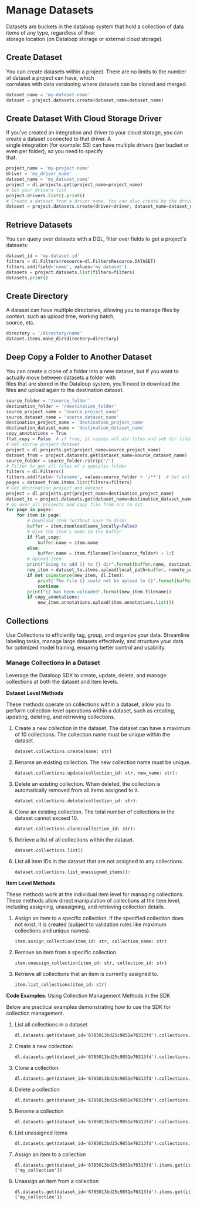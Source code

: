 # Manage Datasets  
  
Datasets are buckets in the dataloop system that hold a collection of data items of any type, regardless of their  
storage location (on Dataloop storage or external cloud storage).  
  
## Create Dataset  
  
You can create datasets within a project. There are no limits to the number of dataset a project can have, which  
correlates with data versioning where datasets can be cloned and merged.  

```python
dataset_name = 'my-dataset-name'
dataset = project.datasets.create(dataset_name=dataset_name)
```
## Create Dataset With Cloud Storage Driver  
  
If you’ve created an integration and driver to your cloud storage, you can create a dataset connected to that driver. A  
single integration (for example: S3) can have multiple drivers (per bucket or even per folder), so you need to specify  
that.  
  

```python
project_name = 'my-project-name'
driver = 'my_driver_name'
dataset_name = 'my_dataset_name'
project = dl.projects.get(project_name=project_name)
# Get your drivers list
project.drivers.list().print()
# Create a dataset from a driver name. You can also create by the driver ID.
dataset = project.datasets.create(driver=driver, dataset_name=dataset_name)
```
  
## Retrieve Datasets  
  
You can query over datasets with a DQL, filter over fields to get a project's datasets:  
  

```python
dataset_id = 'my-dataset-id'
filters = dl.Filters(resource=dl.FiltersResource.DATASET)
filters.add(field='name', values='my dataset')
datasets = project.datasets.list(filters=filters)
datasets.print()
```
  
## Create Directory  
  
A dataset can have multiple directories, allowing you to manage files by context, such as upload time, working batch,  
source, etc.  

```python
directory = '/directory/name'
dataset.items.make_dir(directory=directory)
```
## Deep Copy a Folder to Another Dataset  
  
You can create a clone of a folder into a new dataset, but if you want to actually move between datasets a folder with  
files that are stored in the Dataloop system, you’ll need to download the files and upload again to the destination dataset.  
  

```python
source_folder = '/source_folder'
destination_folder = '/destination_folder'
source_project_name = 'source_project_name'
source_dataset_name = 'source_dataset_name'
destination_project_name = 'destination_project_name'
destination_dataset_name = 'destination_dataset_name'
copy_annotations = True
flat_copy = False  # if true, it copies all dir files and sub dir files to the destination folder without sub directories
# Get source project dataset
project = dl.projects.get(project_name=source_project_name)
dataset_from = project.datasets.get(dataset_name=source_dataset_name)
source_folder = source_folder.rstrip('/')
# Filter to get all files of a specific folder
filters = dl.Filters()
filters.add(field='filename', values=source_folder + '/**')  # Get all items in folder (recursive)
pages = dataset_from.items.list(filters=filters)
# Get destination project and dataset
project = dl.projects.get(project_name=destination_project_name)
dataset_to = project.datasets.get(dataset_name=destination_dataset_name)
# Go over all projects and copy file from src to dst
for page in pages:
    for item in page:
        # Download item (without save to disk)
        buffer = item.download(save_locally=False)
        # Give the item's name to the buffer
        if flat_copy:
            buffer.name = item.name
        else:
            buffer.name = item.filename[len(source_folder) + 1:]
        # Upload item
        print("Going to add {} to {} dir".format(buffer.name, destination_folder))
        new_item = dataset_to.items.upload(local_path=buffer, remote_path=destination_folder)
        if not isinstance(new_item, dl.Item):
            print('The file {} could not be upload to {}'.format(buffer.name, destination_folder))
            continue
        print("{} has been uploaded".format(new_item.filename))
        if copy_annotations:
            new_item.annotations.upload(item.annotations.list())
```

## Collections

Use Collections to efficiently tag, group, and organize your data. Streamline labeling tasks, manage large datasets effectively, and structure your data for optimized model training, ensuring better control and usability.

### Manage Collections in a Dataset

Leverage the Dataloop SDK to create, update, delete, and manage collections at both the dataset and item levels.

**Dataset Level Methods**

These methods operate on collections within a dataset, allow you to perform collection-level operations within a dataset, such as creating, updating, deleting, and retrieving collections.

1. Create a new collection in the dataset. The dataset can have a maximum of 10 collections. The collection name must be unique within the dataset.

	```
	dataset.collections.create(name: str)
	```

2. Rename an existing collection. The new collection name must be unique.

	```
	dataset.collections.update(collection_id: str, new_name: str): 
	```

3. Delete an existing collection. When deleted, the collection is automatically removed from all items assigned to it.

	```
	dataset.collections.delete(collection_id: str): 
	```

4. Clone an existing collection. The total number of collections in the dataset cannot exceed 10.

	```
	dataset.collections.clone(collection_id: str): 
	```

5. Retrieve a list of all collections within the dataset.

	```
	dataset.collections.list()
	```

6. List all item IDs in the dataset that are not assigned to any collections.

	```
	dataset.collections.list_unassigned_items(): 
	```


**Item Level Methods**

These methods work at the individual item level for managing collections. These methods allow direct manipulation of collections at the item level, including assigning, unassigning, and retrieving collection details.

1. Assign an item to a specific collection. If the specified collection does not exist, it is created (subject to validation rules like maximum collections and unique names).
	
	```
	item.assign_collection(item_id: str, collection_name: str)
	```

2. Remove an item from a specific collection.

	```
	item.unassign_collection(item_id: str, collection_id: str)
	```

3. Retrieve all collections that an item is currently assigned to.

	```
	item.list_collections(item_id: str)
	```

**Code Examples**: Using Collection Management Methods in the SDK

Below are practical examples demonstrating how to use the SDK for collection management.

1. List all collections in a dataset

	```
	dl.datasets.get(dataset_id='6785013bd25c9851e76313fd').collections.list_all_collections()
	```

2. Create a new collection:
	
	```
	dl.datasets.get(dataset_id='6785013bd25c9851e76313fd').collections.create(collection='my_collection')
	```

3. Clone a collection:

	```
	dl.datasets.get(dataset_id='6785013bd25c9851e76313fd').collections.clone(collection_name='my_collection_copy')
	```

4. Delete a collection

	```
	dl.datasets.get(dataset_id='6785013bd25c9851e76313fd').collections.delete(collection_name='my_collection_copy')
	```

5. Rename a collection

	```
	dl.datasets.get(dataset_id='6785013bd25c9851e76313fd').collections.update(collection_name='my_collection')
	```

6. List unassigned items

	```
	dl.datasets.get(dataset_id='6785013bd25c9851e76313fd').collections.list_unassigned_items()
	```

7. Assign an item to a collection

	```
	dl.datasets.get(dataset_id='6785013bd25c9851e76313fd').items.get(item_id='678fa1490d9f072defec6c5e').assign_collection(collections=['my_collection'])
	```

8. Unassign an item from a collection

	```
	dl.datasets.get(dataset_id='6785013bd25c9851e76313fd').items.get(item_id='678fa1490d9f072defec6c5e').unassign_collection(collections=['my_collection'])
	```


